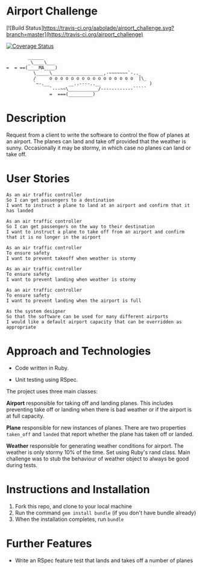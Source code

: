 # Airport Challenge

[![Build Status]https://travis-ci.org/aabolade/airport_challenge.svg?branch=master](https://travis-ci.org/airport_challenge)

[![Coverage Status](https://coveralls.io/repos/github/aabolade/airport_challenge/badge.svg?branch=master)](https://coveralls.io/github/aabolade/airport_challenge?branch=master)


```
        ______
        _\____\___
=  = ==(____MA____)
          \_____\___________________,-~~~~~~~`-.._
          /     o o o o o o o o o o o o o o o o  |\_
          `~-.__       __..----..__                  )
                `---~~\___________/------------`````
                =  ===(_________)

```

Description
===========

Request from a client to write the software to control the flow of planes at an airport. The planes can land and take off provided that the weather is sunny. Occasionally it may be stormy, in which case no planes can land or take off.

User Stories
============
```
As an air traffic controller
So I can get passengers to a destination
I want to instruct a plane to land at an airport and confirm that it has landed

As an air traffic controller
So I can get passengers on the way to their destination
I want to instruct a plane to take off from an airport and confirm that it is no longer in the airport

As an air traffic controller
To ensure safety
I want to prevent takeoff when weather is stormy

As an air traffic controller
To ensure safety
I want to prevent landing when weather is stormy

As an air traffic controller
To ensure safety
I want to prevent landing when the airport is full

As the system designer
So that the software can be used for many different airports
I would like a default airport capacity that can be overridden as appropriate
```

Approach and Technologies
=========================
* Code written in Ruby.

* Unit testing using RSpec.

The project uses three main classes:

**Airport** responsible for taking off and landing planes. This includes preventing take off or landing when there is bad weather or if the airport is at full capacity.

**Plane** responsible for new instances of planes. There are two properties ```taken_off``` and ```landed``` that report whether the plane has taken off or landed.

**Weather** responsible for generating weather conditions for airport. The weather is only stormy 10% of the time.  Set using Ruby's rand class. Main challenge was to stub the behaviour of weather object to always be good during tests.

Instructions and Installation
=============================

1. Fork this repo, and clone to your local machine
2. Run the command `gem install bundle` (if you don't have bundle already)
3. When the installation completes, run `bundle`


Further Features
==============

* Write an RSpec feature test that lands and takes off a number of planes
